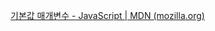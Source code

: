 [기본값 매개변수 - JavaScript | MDN (mozilla.org)](https://developer.mozilla.org/ko/docs/Web/JavaScript/Reference/Functions/Default_parameters)